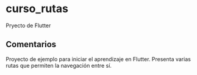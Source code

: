 # curso_rutas
Pryecto de Flutter

## Comentarios

Proyecto de ejemplo para iniciar el aprendizaje en Flutter.
Presenta varias rutas que permiten la navegación entre sí.
